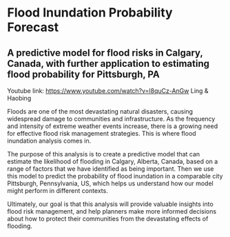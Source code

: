 # Flood Inundation Probability Forecast
## A predictive model for flood risks in Calgary, Canada, with further application to estimating flood probability for Pittsburgh, PA
Youtube link: https://www.youtube.com/watch?v=l8quCz-AnGw
Ling & Haobing

Floods are one of the most devastating natural disasters, causing widespread damage to communities and infrastructure. As the frequency and intensity of extreme weather events increase, there is a growing need for effective flood risk management strategies. This is where flood inundation analysis comes in.

The purpose of this analysis is to create a predictive model that can estimate the likelihood of flooding in Calgary, Alberta, Canada, based on a range of factors that we have identified as being important. Then we use this model to predict the probability of flood inundation in a comparable city Pittsburgh, Pennsylvania, US, which helps us understand how our model might perform in different contexts.

Ultimately, our goal is that this analysis will provide valuable insights into flood risk management, and help planners make more informed decisions about how to protect their communities from the devastating effects of flooding.


